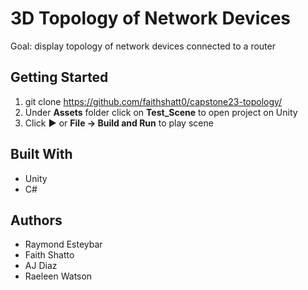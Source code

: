 # 3D Topology of Network Devices

Goal: display topology of network devices connected to a router

## Getting Started

1. git clone https://github.com/faithshatt0/capstone23-topology/
2. Under **Assets** folder click on **Test_Scene** to open project on Unity
3. Click **►** or **File -> Build and Run** to play scene

## Built With
* Unity
* C#

## Authors
* Raymond Esteybar
* Faith Shatto
* AJ Diaz
* Raeleen Watson
